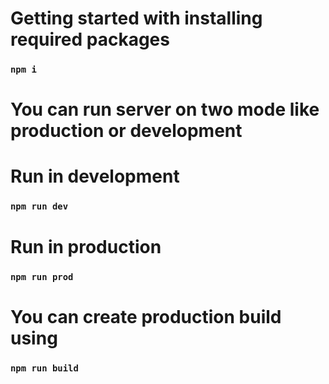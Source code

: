 # Getting started with installing required packages 

### `npm i`

# You can run server on two mode like production or development 

# Run in development
### `npm run dev`

# Run in production
### `npm run prod`

# You can create production build using
### `npm run build`




